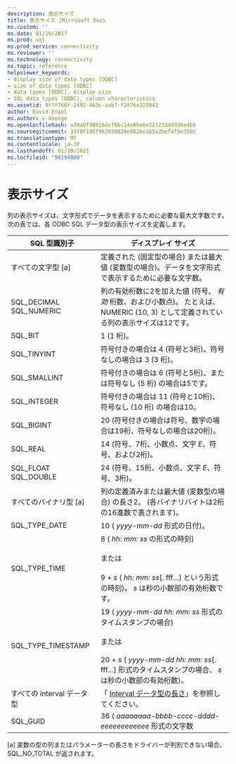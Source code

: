 ```yaml
---
description: 表示サイズ
title: 表示サイズ |Microsoft Docs
ms.custom: ''
ms.date: 01/19/2017
ms.prod: sql
ms.prod_service: connectivity
ms.reviewer: ''
ms.technology: connectivity
ms.topic: reference
helpviewer_keywords:
- display size of data types [ODBC]
- size of data types [ODBC]
- data types [ODBC], display size
- SQL data types [ODBC], column characteristics
ms.assetid: 9f7f766f-2492-463c-aab7-f2476e222042
author: David-Engel
ms.author: v-daenge
ms.openlocfilehash: a39a0f986164cf6bc14e8be6e221232dd936e4bb
ms.sourcegitcommit: 33f0f190f962059826e002be165a2bef4f9e350c
ms.translationtype: MT
ms.contentlocale: ja-JP
ms.lasthandoff: 01/30/2021
ms.locfileid: "99194880"
---
```

# <a name="display-size"></a>表示サイズ
列の表示サイズは、文字形式でデータを表示するために必要な最大文字数です。 次の表では、各 ODBC SQL データ型の表示サイズを定義します。  
  
|SQL 型識別子|ディスプレイ サイズ|  
|-------------------------|------------------|  
|すべての文字型 [a]|定義された (固定型の場合) または最大値 (変数型の場合)。データを文字形式で表示するために必要な文字数。|  
|SQL_DECIMAL SQL_NUMERIC|列の有効桁数に2を加えた値 (符号、 *有効* 桁数、および小数点)。 たとえば、NUMERIC (10, 3) として定義されている列の表示サイズは12です。|  
|SQL_BIT|1 (1 桁)。|  
|SQL_TINYINT|符号付きの場合は 4 (符号と3桁)、符号なしの場合は 3 (3 桁)。|  
|SQL_SMALLINT|符号付きの場合は 6 (符号と5桁)、または符号なし (5 桁) の場合は5です。|  
|SQL_INTEGER|符号付きの場合は 11 (符号と10桁)、符号なし (10 桁) の場合は10。|  
|SQL_BIGINT|20 (符号付きの場合は符号、数字の場合は19桁、符号なしの場合は20桁)。|  
|SQL_REAL|14 (符号、7桁、小数点、文字 *E*、符号、および2桁)。|  
|SQL_FLOAT SQL_DOUBLE|24 (符号、15桁、小数点、文字 *E*、符号、3桁)。|  
|すべてのバイナリ型 [a]|列の定義済みまたは最大値 (変数型の場合) の長さ2。 (各バイナリバイトは2桁の16進数で表されます)。|  
|SQL_TYPE_DATE|10 ( *yyyy-mm-dd* 形式の日付)。|  
|SQL_TYPE_TIME|8 ( *hh: mm: ss* の形式の時刻)<br /><br /> または<br /><br /> 9 + *s* ( *hh: mm: ss*[. fff...] という形式の時刻)。 *s* は秒の小数部の有効桁数です。|  
|SQL_TYPE_TIMESTAMP|19 ( *yyyy-mm-dd hh: mm: ss* 形式のタイムスタンプの場合)<br /><br /> または<br /><br /> 20 + *s* ( *yyyy-mm-dd hh: mm: ss*[. fff...] 形式のタイムスタンプの場合、 *s* は秒の小数部の有効桁数)。|  
|すべての interval データ型|「 [Interval データ型の長さ](../../../odbc/reference/appendixes/interval-data-type-length.md)」を参照してください。|  
|SQL_GUID|36 ( *aaaaaaaa-bbbb-cccc-dddd-eeeeeeeeeeee* 形式の文字数|  
  
 [a] 変数の型の列またはパラメーターの長さをドライバーが判別できない場合、SQL_NO_TOTAL が返されます。
